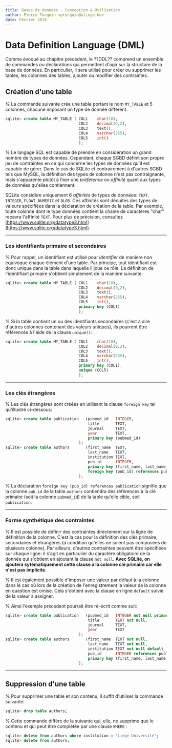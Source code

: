 ```yaml
---
title: Bases de donnees - Conception & Utilisation
author: Pierre Tocquin <ptocquin@uliege.be>
date: Février 2018
---
```


# Data Definition Language (DML)

Comme évoqué au chapitre précédent, le ??DDL?? comprend un ensemble de commandes ou déclarations qui permettent d'agir sur la structure de la base de données. En particulier, il sera utilisé pour créer ou supprimer les tables, les colonnes des tables, ajouter ou modifier des contraintes.

## Création d'une table

% La commande suivante crée une table portant le nom `MY_TABLE` et 5 colonnes, chacune imposant un type de donnée différent.

```sql
sqlite> create table MY_TABLE ( COL1    char(10),
                                COL2    decimal(9,2),
                                COL3    text(),
                                COL4    varchar(255),
                                COL5    int()
                                );
```

% Le langage SQL est capable de prendre en considération un grand nombre de types de données. Cependant, chaque SGBD définit son propre jeu de contraintes en ce qui concerne les types de données qu'il est capable de gérer. Dans le cas de SQLite et contrairement à d'autres SGBD tels que MySQL, la définition des types de colonne n'est pas contraignante, mais s'apparente plutôt à fixer une *préférence* ou *affinité* quant aux types de données qu'elles contiennent.

SQLite considère uniquement 6 *affinités* de types de données: `TEXT`, `INTEGER`, `FLOAT`, `NUMERIC` et `BLOB`. Ces affinités sont déduites des types de valeurs spécifiées dans la déclaration de création de la table. Par exemple, toute colonne dont le type données contient la chaine de caractères "char" recevra l'affinité `TEXT`. Pour plus de précision, consultez [https://www.sqlite.org/datatype3.html](https://www.sqlite.org/datatype3.html).

------

### Les identifiants primaire et secondaires

% Pour rappel, un identifiant est utilisé pour *identifier* de manière non équivoque chaque élément d'une table. Par principe, tout identifiant est donc unique dans la table dans laquelle il joue ce rôle. La définition de l'identifiant primaire s'obtient simplement de la manière suivante:

```sql
sqlite> create table MY_TABLE ( COL1    char(10),
                                COL2    decimal(9,2),
                                COL3    text(),
                                COL4    varchar(255),
                                COL5    int(),
                                primary key (COL1)
                                );
```

% Si la table contient un ou des identifiants secondaires (c'est à dire d'autres colonnes contenant des valeurs uniques), ils pourront être référencés à l'aide de la clause `unique()`:

```sql
sqlite> create table MY_TABLE ( COL1    char(10),
                                COL2    decimal(9,2),
                                COL3    text(),
                                COL4    varchar(255),
                                COL5    int(),
                                primary key (COL1),
                                unique (COL5)
                                );
```

------

### Les clés étrangères

% Les clés étrangères sont créées en utilisant la clause `foreign key` tel qu'illustré ci-dessous:

```sql
sqlite> create table publication   (pubmed_id   INTEGER,
                                    title       TEXT,
                                    journal     TEXT,
                                    year        TEXT,
                                    primary key (pubmed_id)
                                );
sqlite> create table authors       (first_name  TEXT,
                                    last_name   TEXT,
                                    institution TEXT,
                                    pub_id      INTEGER,
                                    primary key (first_name, last_name, institution),
                                    foreign key (pub_id) references publication
                                );
```

% La déclaration `foreign key (pub_id) references publication` signifie que la colonne `pub_id` de la table `authors` contiendra des références à la clé primaire (soit la colonne `pubmed_id`) de la table qu'elle cible, soit `publication`.

------

### Forme synthétique des contraintes

% Il est possible de définir des contraintes directement sur la ligne de définition de la colonne. C'est la cas pour la définition des clés primaire, secondaires et étrangères (à condition qu'elles ne soient pas composées de plusieurs colonne). Par ailleurs, d'autres contraintes peuvent être spécifiées sur chaque ligne: il s'agit en particulier du caractère obligatoire de la donnée qui s'obtient en ajoutant la clause `not null`. **Avec SQLite, on ajoutera sytématiquement cette clause à la colonne clé primaire car elle n'est pas implicite**. 

% Il est également possible d'imposer une valeur par défaut à la colonne dans le cas où lors de la création de l'enregistrement la valeur de la colonne en question est omise. Cela s'obtient avec la clause en ligne `default` suivie de la valeur à assigner.

% Ainsi l'exemple précédent pourrait être ré-écrit comme suit:

```sql
sqlite> create table publication   (pubmed_id   INTEGER not null primary key,
                                    title       TEXT not null,
                                    journal     TEXT,
                                    year        TEXT
                                );
sqlite> create table authors       (first_name  TEXT not null,
                                    last_name   TEXT not null,
                                    institution TEXT not null default 'Liège Université',
                                    pub_id      INTEGER references publication,
                                    primary key (first_name, last_name, institution)
                                );
```

------

## Suppression d'une table

% Pour supprimer une table et son contenu, il suffit d'utiliser la commande suivante:

```sql
sqlite> drop table authors;

```

% Cette commande différe de la suivante qui, elle, ne supprime que le contenu et qui peut être complétée par une clause `WHERE` :

```sql
sqlite> delete from authors where institution = 'Liège Université';
sqlite> delete from authors;

```



